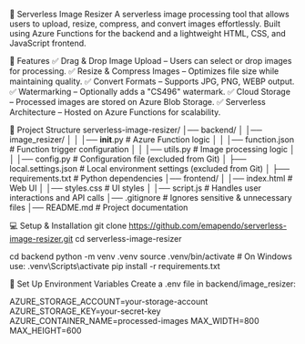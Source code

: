 📸 Serverless Image Resizer
A serverless image processing tool that allows users to upload, resize, compress, and convert images effortlessly. Built using Azure Functions for the backend and a lightweight HTML, CSS, and JavaScript frontend.

🚀 Features
✅ Drag & Drop Image Upload – Users can select or drop images for processing.
✅ Resize & Compress Images – Optimizes file size while maintaining quality.
✅ Convert Formats – Supports JPG, PNG, WEBP output.
✅ Watermarking – Optionally adds a "CS496" watermark.
✅ Cloud Storage – Processed images are stored on Azure Blob Storage.
✅ Serverless Architecture – Hosted on Azure Functions for scalability.

📂 Project Structure
serverless-image-resizer/
│── backend/
│   │── image_resizer/
│   │   │── __init__.py       # Azure Function logic
│   │   │── function.json     # Function trigger configuration
│   │   │── utils.py          # Image processing logic
│   │   │── config.py         # Configuration file (excluded from Git)
│   ├── local.settings.json   # Local environment settings (excluded from Git)
│   ├── requirements.txt      # Python dependencies
│── frontend/
│   │── index.html            # Web UI
│   │── styles.css            # UI styles
│   │── script.js             # Handles user interactions and API calls
│── .gitignore                # Ignores sensitive & unnecessary files
│── README.md                 # Project documentation


💻 Setup & Installation
git clone https://github.com/emapendo/serverless-image-resizer.git
cd serverless-image-resizer

cd backend
python -m venv .venv
source .venv/bin/activate  # On Windows use: .venv\Scripts\activate
pip install -r requirements.txt

📌 Set Up Environment Variables
Create a .env file in backend/image_resizer:

AZURE_STORAGE_ACCOUNT=your-storage-account
AZURE_STORAGE_KEY=your-secret-key
AZURE_CONTAINER_NAME=processed-images
MAX_WIDTH=800
MAX_HEIGHT=600
